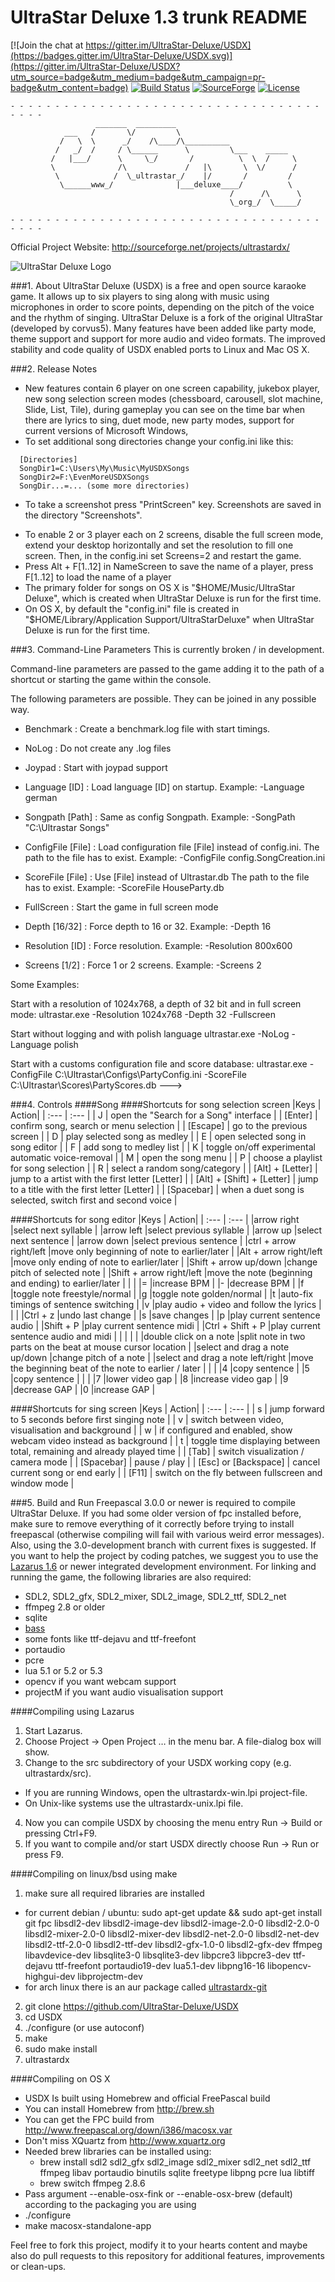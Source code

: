 # UltraStar Deluxe 1.3 trunk README

[![Join the chat at https://gitter.im/UltraStar-Deluxe/USDX](https://badges.gitter.im/UltraStar-Deluxe/USDX.svg)](https://gitter.im/UltraStar-Deluxe/USDX?utm_source=badge&utm_medium=badge&utm_campaign=pr-badge&utm_content=badge)
[![Build Status](https://travis-ci.org/UltraStar-Deluxe/USDX.svg?branch=master)](https://travis-ci.org/UltraStar-Deluxe/USDX)
[![SourceForge](https://img.shields.io/sourceforge/dt/ultrastardx.svg?maxAge=86400)](https://sourceforge.net/projects/ultrastardx/files/latest/download)
[![License](https://img.shields.io/badge/license-GPLv2-blue.svg)](LICENSE)

```
- - - - - - - - - - - - - - - - - - - - - - - - - - - - - - - - - - - - - - -
                   _______  _________
            ___   /       \/         \
           /   \  \      _/    /\____/\__________
          /   _/  /     / \______      \         \___    _____
         /   |___/      \     \_/       /          \  \  /     \
         \              /\             /   |\       \  \/      /
          \            /  \_ultrastar_/    |/       /         /
           \______www_/              |___deluxe____/          \
                                                 /      /\      \
                                                 \_org_/  \_____/
                                                                    
- - - - - - - - - - - - - - - - - - - - - - - - - - - - - - - - - - - - - - -
```
Official Project Website: http://sourceforge.net/projects/ultrastardx/

![UltraStar Deluxe Logo](https://github.com/UltraStar-Deluxe/USDX/blob/master/icons/ultrastardx-icon_256.png)


###1. About
UltraStar Deluxe (USDX) is a free and open source karaoke game. It allows up to six players to sing along with music using microphones in order to score points, depending on the pitch of the voice and the rhythm of singing.
UltraStar Deluxe is a fork of the original UltraStar (developed by corvus5).
Many features have been added like party mode, theme support and support for more audio and video formats.
The improved stability and code quality of USDX enabled ports to Linux and Mac OS X.

###2. Release Notes
- New features contain 6 player on one screen capability, jukebox player, new song selection screen modes (chessboard, carousell, slot machine, Slide, List, Tile), during gameplay you can see on the time bar when there are lyrics to sing, duet mode, new party modes, support for current versions of Microsoft Windows, 
- To set additional song directories change your config.ini like this:
```
  [Directories]
  SongDir1=C:\Users\My\Music\MyUSDXSongs
  SongDir2=F:\EvenMoreUSDXSongs
  SongDir...=... (some more directories)
```
- To take a screenshot press "PrintScreen" key. Screenshots are saved in the directory "Screenshots".
<!--- - To enable joypad support change config.ini "Joypad=Off" to "Joypad=On"--->
- To enable 2 or 3 player each on 2 screens, disable the full screen mode, extend your desktop horizontally and set the resolution to fill one screen. Then, in the config.ini set Screens=2 and restart the game.
- Press Alt + F[1..12] in NameScreen to save the name of a player, press F[1..12] to load the name of a player
- The primary folder for songs on OS X is "$HOME/Music/UltraStar Deluxe", which is created when UltraStar Deluxe is run for the first time.
- On OS X, by default the "config.ini" file is created in "$HOME/Library/Application Support/UltraStarDeluxe" when UltraStar Deluxe is run for the first time.


###3. Command-Line Parameters
This is currently broken / in development.


Command-line parameters are passed to the game adding it to the path of a
shortcut or starting the game within the console.

The following parameters are possible. They can be joined in any possible way.

- Benchmark         : Create a benchmark.log file with start timings.

- NoLog    	    : Do not create any .log files

- Joypad            : Start with joypad support

- Language [ID]     : Load language [ID] on startup.
                      Example: -Language german

- Songpath [Path]   : Same as config Songpath.
                      Example: -SongPath "C:\Ultrastar Songs"

- ConfigFile [File] : Load configuration file [File] instead of config.ini.
                      The path to the file has to exist.
                      Example: -ConfigFile config.SongCreation.ini

- ScoreFile [File]  : Use [File] instead of Ultrastar.db
                      The path to the file has to exist.
                      Example: -ScoreFile HouseParty.db

- FullScreen        : Start the game in full screen mode

- Depth [16/32]     : Force depth to 16 or 32. Example: -Depth 16

- Resolution [ID]   : Force resolution. Example: -Resolution 800x600

- Screens [1/2]     : Force 1 or 2 screens. Example: -Screens 2

Some Examples:

Start with a resolution of 1024x768, a depth of 32 bit and in full screen
mode:
ultrastar.exe -Resolution 1024x768 -Depth 32 -Fullscreen

Start without logging and with polish language
ultrastar.exe -NoLog -Language polish

Start with a customs configuration file and score database:
ultrastar.exe -ConfigFile C:\Ultrastar\Configs\PartyConfig.ini -ScoreFile C:\Ultrastar\Scores\PartyScores.db
--->

###4. Controls
####Song
####Shortcuts for song selection screen
|Keys | Action|
| :--- | :--- |
| J | open the "Search for a Song" interface |
| [Enter] | confirm song, search or menu selection |
| [Escape] | go to the previous screen |
| D | play selected song as medley |
| E | open selected song in song editor |
| F | add song to medley list |
| K | toggle on/off experimental automatic voice-removal |
| M | open the song menu |
| P | choose a playlist for song selection |
| R | select a random song/category |
| [Alt] + [Letter] | jump to a artist with the first letter [Letter] |
| [Alt] + [Shift] + [Letter] | jump to a title with the first letter [Letter] |
| [Spacebar] | when a duet song is selected, switch first and second voice |

####Shortcuts for song editor
|Keys | Action|
| :--- | :--- | 
|arrow right	|select next syllable                                                             |
|arrow left	|select previous syllable                                                         |
|arrow up	|select next sentence                                                             |
|arrow down	|select previous sentence                                                         |
|ctrl + arrow right/left	|move only beginning of note to earlier/later                         |
|Alt + arrow right/left	|move only ending of note to earlier/later                            |
|Shift + arrow up/down	|change pitch of selected note                                        |
|Shift + arrow right/left	|move the note (beginning and ending) to earlier/later            |
|	                                                                                          |
|=	|increase BPM                                                                              |
|-	|decrease BPM                                                                              |
|f	|toggle note freestyle/normal                                                              |
|g	|toggle note golden/normal                                                                 |
|t	|auto-fix timings of sentence switching                                                    |
|v	|play audio + video and follow the lyrics                                                  |
|	                                                                                          |
|Ctrl + z	|undo last change                                                                  |
|s	|save changes                                                                              |
|p	|play current sentence audio                                                               |
|Shift + P	|play current sentence midi                                                        |
|Ctrl + Shift + P	|play current sentence audio and midi                                      |
|	                                                                                          |
|	                                                                                          |
|double click on a note	|split note in two parts on the beat at mouse cursor location          |
|select and drag a note up/down	|change pitch of a note                                        |
|select and drag a note left/right	|move the beginning beat of the note to earlier / later    |
|	                                                                                          |
|4	|copy sentence                                                                             |
|5 |copy sentence	                                                                              |
|	                                                                                          |
|7	|lower video gap                                                                           |
|8 	|increase video gap                                                                        |
|9	|decrease GAP                                                                              |
|0	|increase GAP                                                                              |

####Shortcuts for sing screen
|Keys | Action|
| :--- | :--- |
| s | jump forward to 5 seconds before first singing note |
| v | switch between video, visualisation and background |
| w | if configured and enabled, show webcam video instead as background |
| t | toggle time displaying between total, remaining and already played time |
| [Tab] | switch visualization / camera mode |
| [Spacebar] | pause / play |
| [Esc] or [Backspace] | cancel current song or end early |
| [F11] | switch on the fly between fullscreen and window mode |

###5. Build and Run
Freepascal 3.0.0 or newer is required to compile UltraStar Deluxe. If you had some older version of fpc installed before, make sure to remove everything of it correctly before trying to install freepascal (otherwise compiling will fail with various weird error messages). Also, using the 3.0-development branch with current fixes is suggested.
If you want to help the project by coding patches, we suggest you to use the [Lazarus 1.6](http://www.lazarus-ide.org/) or newer integrated development environment.
For linking and running the game, the following libraries are also required:
- SDL2, SDL2_gfx, SDL2_mixer, SDL2_image, SDL2_ttf, SDL2_net
- ffmpeg 2.8 or older
- sqlite
- [bass](http://www.un4seen.com/bass.html)
- some fonts like ttf-dejavu and ttf-freefont
- portaudio
- pcre
- lua 5.1 or 5.2 or 5.3
- opencv if you want webcam support
- projectM if you want audio visualisation support

####Compiling using Lazarus
1. Start Lazarus.
2. Choose Project → Open Project … in the menu bar. A file-dialog box will show.
3. Change to the src subdirectory of your USDX working copy (e.g. ultrastardx/src).
  * If you are running Windows, open the ultrastardx-win.lpi project-file.
  * On Unix-like systems use the ultrastardx-unix.lpi file.
4. Now you can compile USDX by choosing the menu entry Run → Build or pressing Ctrl+F9.
8. If you want to compile and/or start USDX directly choose Run → Run or press F9.

####Compiling on linux/bsd using make
1. make sure all required libraries are installed 
  * for current debian / ubuntu: sudo apt-get update && sudo apt-get install git fpc libsdl2-dev libsdl2-image-dev libsdl2-image-2.0-0 libsdl2-2.0-0 libsdl2-mixer-2.0-0 libsdl2-mixer-dev libsdl2-net-2.0-0 libsdl2-net-dev libsdl2-ttf-2.0-0 libsdl2-ttf-dev libsdl2-gfx-1.0-0 libsdl2-gfx-dev ffmpeg libavdevice-dev libsqlite3-0 libsqlite3-dev libpcre3 libpcre3-dev ttf-dejavu ttf-freefont portaudio19-dev lua5.1-dev libpng16-16 libopencv-highgui-dev libprojectm-dev
  * for arch linux there is an aur package called [ultrastardx-git](https://aur.archlinux.org/packages/ultrastardx-git)
2. git clone https://github.com/UltraStar-Deluxe/USDX
2. cd USDX
3. ./configure (or use autoconf)
4. make
5. sudo make install
6. ultrastardx

####Compiling on OS X
- USDX Is built using Homebrew and official FreePascal build
- You can install Homebrew from http://brew.sh
- You can get the FPC build from http://www.freepascal.org/down/i386/macosx.var
- Don't miss XQuartz from http://www.xquartz.org
- Needed brew libraries can be installed using:
  * brew install sdl2 sdl2_gfx sdl2_image sdl2_mixer sdl2_net sdl2_ttf ffmpeg libav portaudio binutils sqlite freetype libpng pcre lua libtiff
  * brew switch ffmpeg 2.8.6
- Pass argument --enable-osx-fink or --enable-osx-brew (default) according to the packaging you are using
- ./configure
- make macosx-standalone-app

Feel free to fork this project, modify it to your hearts content and maybe also do pull requests to this repository for additional features, improvements or clean-ups.
